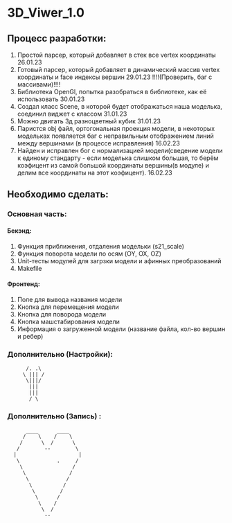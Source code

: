# 3D_Viwer_1.0

## Процесс разработки:
  1. Простой парсер, который добавляет в стек все vertex координаты 26.01.23
  2. Готовый парсер, который добавляет в динамический массив vertex координаты и face индексы вершин 29.01.23 !!!!(Проверить, баг с массивами)!!!!
  3. Библиотека OpenGl, попытка разобраться в библиотеке, как её использовать 30.01.23
  4. Создал класс Scene, в которой будет отображаться наша моделька, соединил виджет с классом 31.01.23
  5. Можно двигать 3д разноцветный кубик 31.01.23
  6. Паристся obj файл, ортогональная проекция модели, в некоторых модельках появляется баг с неправильным отображением линий между вершинами (в процессе исправления) 16.02.23
  6. Найден и исправлен бог с нормализацией модели(сведение модели к единому стандарту - если моделька слишком большая, то берём коэфицент из самой большой координаты вершины(в модуле) и делим все координаты на этот коэфицент). 16.02.23


## Необходимо сделать:
### Основная часть:
  #### Бекэнд:

  1. Функция приближения, отдаления модельки (s21_scale)
  2. Функция поворота модели по осям (OY, OX, OZ)
  3. Unit-тесты модулей для загрзки модели и афинных преобразований
  4. Makefile
  
  #### Фронтенд: 
  1. Поле для вывода названия модели
  2. Кнопка для перемещения модели
  3. Кнопка для поворода модели  
  4. Кнопка машстабирования модели
  5. Информация о загруженной модели (название файла, кол-во вершин и ребер)

### Дополнительно (Настройки):
          /. .\
         \ ||| /
          \|||/
           |||
           |||
           / \    

### Дополнительно (Запись) :
        
        
          ____      ____
         /    \    /    \
        /      \  /      \
       /        --        \
      |                    |
       \            .     /
        \                /         
         \              /
          \            /
           \          /
            \        /
             \      /
              \    /
               \  /
                --
